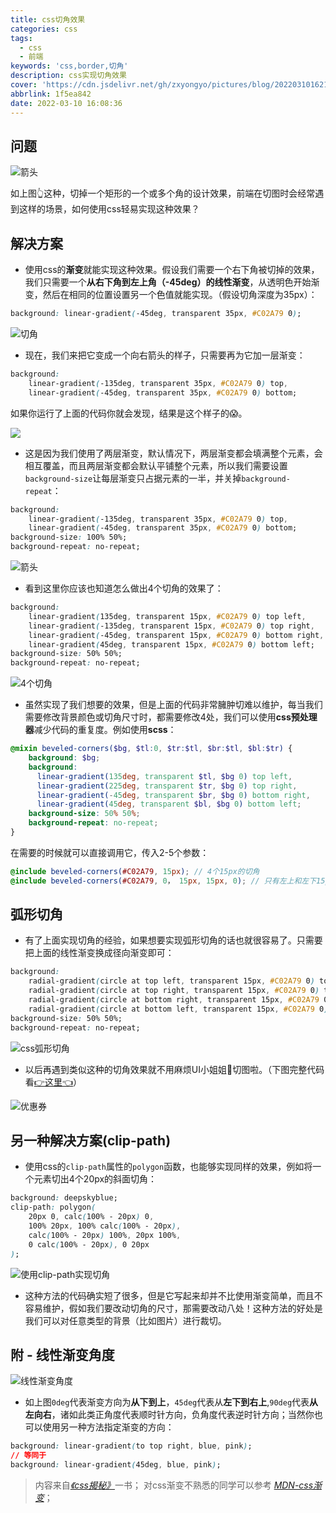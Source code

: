 ```yaml
---
title: css切角效果
categories: css
tags:
  - css
  - 前端
keywords: 'css,border,切角'
description: css实现切角效果
cover: 'https://cdn.jsdelivr.net/gh/zxyongyo/pictures/blog/20220310162139.jpg'
abbrlink: 1f5ea842
date: 2022-03-10 16:08:36
---
```


## 问题

![箭头](https://cdn.jsdelivr.net/gh/zxyongyo/pictures/blog/20220310163254.jpg)

如上图👆这种，切掉一个矩形的一个或多个角的设计效果，前端在切图时会经常遇到这样的场景，如何使用css轻易实现这种效果？

## 解决方案

- 使用css的**渐变**就能实现这种效果。假设我们需要一个右下角被切掉的效果，我们只需要一个**从右下角到左上角（-45deg）的线性渐变**，从透明色开始渐变，然后在相同的位置设置另一个色值就能实现。（假设切角深度为35px）：

```css
background: linear-gradient(-45deg, transparent 35px, #C02A79 0);
```

![切角](https://cdn.jsdelivr.net/gh/zxyongyo/pictures/blog/20220310170839.jpg)

- 现在，我们来把它变成一个向右箭头的样子，只需要再为它加一层渐变：

```css
background: 
    linear-gradient(-135deg, transparent 35px, #C02A79 0) top,
    linear-gradient(-45deg, transparent 35px, #C02A79 0) bottom;
```

如果你运行了上面的代码你就会发现，结果是这个样子的😱。

![](https://cdn.jsdelivr.net/gh/zxyongyo/pictures/blog/20220310171612.jpg)

- 这是因为我们使用了两层渐变，默认情况下，两层渐变都会填满整个元素，会相互覆盖，而且两层渐变都会默认平铺整个元素，所以我们需要设置`background-size`让每层渐变只占据元素的一半，并关掉`background-repeat`：

```css
background: 
    linear-gradient(-135deg, transparent 35px, #C02A79 0) top,
    linear-gradient(-45deg, transparent 35px, #C02A79 0) bottom;
background-size: 100% 50%;
background-repeat: no-repeat;
```

![箭头](https://cdn.jsdelivr.net/gh/zxyongyo/pictures/blog/20220310172416.jpg)

- 看到这里你应该也知道怎么做出4个切角的效果了：

```css
background: 
    linear-gradient(135deg, transparent 15px, #C02A79 0) top left,
    linear-gradient(-135deg, transparent 15px, #C02A79 0) top right,
    linear-gradient(-45deg, transparent 15px, #C02A79 0) bottom right,
    linear-gradient(45deg, transparent 15px, #C02A79 0) bottom left;
background-size: 50% 50%;
background-repeat: no-repeat;
```

![4个切角](https://cdn.jsdelivr.net/gh/zxyongyo/pictures/blog/20220310173032.jpg)

- 虽然实现了我们想要的效果，但是上面的代码非常臃肿切难以维护，每当我们需要修改背景颜色或切角尺寸时，都需要修改4处，我们可以使用**css预处理器**减少代码的重复度。例如使用**scss**：

```scss
@mixin beveled-corners($bg, $tl:0, $tr:$tl, $br:$tl, $bl:$tr) {
    background: $bg;
    background:
      linear-gradient(135deg, transparent $tl, $bg 0) top left,
      linear-gradient(225deg, transparent $tr, $bg 0) top right,
      linear-gradient(-45deg, transparent $br, $bg 0) bottom right,
      linear-gradient(45deg, transparent $bl, $bg 0) bottom left;
    background-size: 50% 50%;
    background-repeat: no-repeat;
}
```

在需要的时候就可以直接调用它，传入2-5个参数：

```scss
@include beveled-corners(#C02A79, 15px); // 4个15px的切角 
@include beveled-corners(#C02A79, 0， 15px, 15px, 0); // 只有左上和左下15px的切角 
```

## 弧形切角

- 有了上面实现切角的经验，如果想要实现弧形切角的话也就很容易了。只需要把上面的线性渐变换成径向渐变即可：

```css
background:
    radial-gradient(circle at top left, transparent 15px, #C02A79 0) top left,
    radial-gradient(circle at top right, transparent 15px, #C02A79 0) top right,
    radial-gradient(circle at bottom right, transparent 15px, #C02A79 0) bottom right,
    radial-gradient(circle at bottom left, transparent 15px, #C02A79 0) bottom left;
background-size: 50% 50%;
background-repeat: no-repeat;
```

![css弧形切角](https://cdn.jsdelivr.net/gh/zxyongyo/pictures/blog/20220311110911.jpg)

- 以后再遇到类似这种的切角效果就不用麻烦UI小姐姐🤦切图啦。（下图完整代码看[👉这里👈](https://codepen.io/pen?template=WNdewEE)）

![优惠券](https://cdn.jsdelivr.net/gh/zxyongyo/pictures/blog/20220311145050.jpg)

## 另一种解决方案(clip-path)

- 使用css的`clip-path`属性的`polygon`函数，也能够实现同样的效果，例如将一个元素切出4个20px的斜面切角：

```css
background: deepskyblue;
clip-path: polygon(
    20px 0, calc(100% - 20px) 0, 
    100% 20px, 100% calc(100% - 20px), 
    calc(100% - 20px) 100%, 20px 100%, 
    0 calc(100% - 20px), 0 20px
);
```

![使用clip-path实现切角](https://cdn.jsdelivr.net/gh/zxyongyo/pictures/blog/20220311152912.jpg)

- 这种方法的代码确实短了很多，但是它写起来却并不比使用渐变简单，而且不容易维护，假如我们要改动切角的尺寸，那需要改动八处！这种方法的好处是我们可以对任意类型的背景（比如图片）进行裁切。

## 附 - 线性渐变角度

![线性渐变角度](https://cdn.jsdelivr.net/gh/zxyongyo/pictures/blog/20220311162257.jpg)

- 如上图`0deg`代表渐变方向为**从下到上**，`45deg`代表从**左下到右上**,`90deg`代表**从左向右**，诸如此类正角度代表顺时针方向，负角度代表逆时针方向；当然你也可以使用另一种方法指定渐变的方向：

```css
background: linear-gradient(to top right, blue, pink);
// 等同于
background: linear-gradient(45deg, blue, pink);
```



> 内容来自[*《css揭秘》*](https://book.douban.com/subject/26745943/)一书；
> 对css渐变不熟悉的同学可以参考 [*MDN-css渐变*](https://developer.mozilla.org/zh-CN/docs/Web/CSS/CSS_Images/Using_CSS_gradients)；

